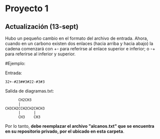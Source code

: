 # Proyecto 1

## Actualización (13-sept)

Hubo un pequeño cambio en el formato del archivo de entrada. Ahora, cuando en un carbono existen dos enlaces (hacia arriba y hacia abajo) la cadena comenzará con +- para referirse al enlace superior e inferior; o -+ para referirse al inferior y superior.

#Ejemplo:

Entrada:

```
32+-#23##3#22-#3#3
```

Salida de diagramas.txt:
```
      CH2CH3
      |
CH3CH2CCH2CH2CHCH3
      |      |
      CH3    CH3
```

Por lo tanto, **debe reemplazar el archivo "alcanos.txt" que se encuentra en su repositorio privado, por el ubicado en esta carpeta**.